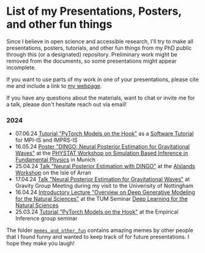 # List of my Presentations, Posters, and other fun things

Since I believe in open science and accessible research, I'll try to make all presentations, posters, tutorials, and other fun things from my PhD public through this (or a designated) repository.
Preliminary work might be removed from the documents, so some presentations might appear incomplete.

If you want to use parts of my work in one of your presentations, please cite me and include a link to [my webpage](https://www.annalenakofler.com).

If you have any questions about the materials, want to chat or invite me for a talk, please don't hesitate reach out via email!

### 2024
- 07.06.24 [Tutorial "PyTorch Models on the Hook"](https://github.com/annalena-k/tutorial-pytorch-hooks) as a [Software Tutorial](https://imprs.is.mpg.de/events/scientific-training-pytorch) for MPI-IS and IMPRS-IS
- 16.05.24 [Poster "DINGO: Neural Posterior Estimation for Gravitational Waves"](https://github.com/annalena-k/presentations-posters-and-other-fun-things/blob/main/2024/20240516_Poster_SBI_Workshop_Munich.pdf) at the [PHYSTAT Workshop on Simulation Based Inference in Fundamental Physics](https://indico.cern.ch/event/1355601/) in Munich
- 25.04.24 [Talk "Neural Posterior Estimation with DINGO"](https://github.com/annalena-k/presentations-posters-and-other-fun-things/blob/main/2024/20240424_Presentation_AIslands.pdf) at the [AIslands Workshop](https://www.gla.ac.uk/events/conferences/aislands-arran24/) on the Isle of Arran
- 17.04.24 [Talk "Neural Posterior Estimation for Gravitational Waves"](https://github.com/annalena-k/presentations-posters-and-other-fun-things/blob/main/2024/20240417_Presentation_Group_Meeting_Nottingham.pdf) at Gravity Group Meeting during my visit to the Univerisity of Nottingham
- 16.04.24 [Introductory Lecture "Overview on Deep Generative Modeling for the Natural Sciences"](https://github.com/annalena-k/presentations-posters-and-other-fun-things/blob/main/2024/20240416_Presentation_DL4NaturalScience_Seminar_TUM.pdf) at the TUM Seminar [Deep Learning for the Natural Sciences](https://cvg.cit.tum.de/teaching/ss2024/dl4science)
- 25.03.24 [Tutorial "PyTorch Models on the Hook"](https://github.com/annalena-k/tutorial-pytorch-hooks) at the Empirical Inference group seminar


The folder [`memes_and_other_fun`](https://github.com/annalena-k/presentations-posters-and-other-fun-things/tree/main/memes_and_other_fun) contains amazing memes by other people that I found funny and wanted to keep track of for future presentations. I hope they make you laugh!
